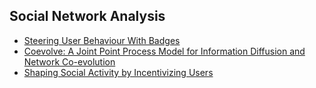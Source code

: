 ## Social Network Analysis

- [Steering User Behaviour With Badges](https://www.cs.cornell.edu/home/kleinber/www13-badges.pdf)
- [Coevolve: A Joint Point Process Model for Information Diffusion and Network Co-evolution](http://www.cc.gatech.edu/~ywang/papers/FarWanRodShuetal15.pdf)
- [Shaping Social Activity by Incentivizing Users](http://www.cc.gatech.edu/~ndu8/pdf/FarDuRodValZhaSon14.pdf)

